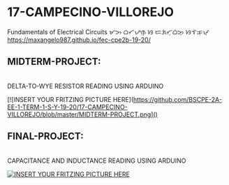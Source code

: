 # 17-CAMPECINO-VILLOREJO
Fundamentals of Electrical Circuits ᜋᜅ ᜊᜆᜌᜈ᜔ ᜐ ᜇᜄᜒᜆ᜔ᜊᜒᜅ᜔ ᜐᜎᜒᜃᜓᜉ᜔ https://maxangelo987.github.io/fec-cpe2b-19-20/


## MIDTERM-PROJECT:
<br>
DELTA-TO-WYE RESISTOR READING USING ARDUINO

[![INSERT YOUR FRITZING PICTURE HERE](https://github.com/BSCPE-2A-EE-1-TERM-1-S-Y-19-20/17-CAMPECINO-VILLOREJO/blob/master/MIDTERM-PROJECT.png]()

## FINAL-PROJECT:
<br>
CAPACITANCE AND INDUCTANCE READING USING ARDUINO

[![INSERT YOUR FRITZING PICTURE HERE]()]()
